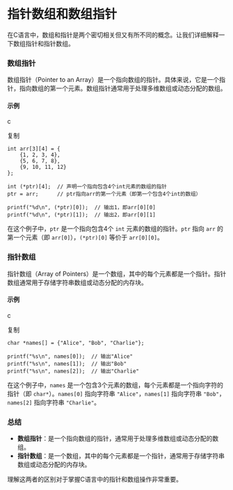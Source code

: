 # 指针数组和数组指针
在C语言中，数组和指针是两个密切相关但又有所不同的概念。让我们详细解释一下数组指针和指针数组。

### 数组指针

数组指针（Pointer to an Array）是一个指向数组的指针。具体来说，它是一个指针，指向数组的第一个元素。数组指针通常用于处理多维数组或动态分配的数组。

#### 示例

c

复制

```
int arr[3][4] = {
    {1, 2, 3, 4},
    {5, 6, 7, 8},
    {9, 10, 11, 12}
};

int (*ptr)[4];  // 声明一个指向包含4个int元素的数组的指针
ptr = arr;      // ptr指向arr的第一个元素（即第一个包含4个int的数组）

printf("%d\n", (*ptr)[0]);  // 输出1，即arr[0][0]
printf("%d\n", (*ptr)[1]);  // 输出2，即arr[0][1]
```

在这个例子中，`ptr` 是一个指向包含4个 `int` 元素的数组的指针。`ptr` 指向 `arr` 的第一个元素（即 `arr[0]`），`(*ptr)[0]` 等价于 `arr[0][0]`。

### 指针数组

指针数组（Array of Pointers）是一个数组，其中的每个元素都是一个指针。指针数组通常用于存储字符串数组或动态分配的内存块。

#### 示例

c

复制

```
char *names[] = {"Alice", "Bob", "Charlie"};

printf("%s\n", names[0]);  // 输出"Alice"
printf("%s\n", names[1]);  // 输出"Bob"
printf("%s\n", names[2]);  // 输出"Charlie"
```

在这个例子中，`names` 是一个包含3个元素的数组，每个元素都是一个指向字符的指针（即 `char*`）。`names[0]` 指向字符串 `"Alice"`，`names[1]` 指向字符串 `"Bob"`，`names[2]` 指向字符串 `"Charlie"`。

### 总结

- **数组指针**：是一个指向数组的指针，通常用于处理多维数组或动态分配的数组。
- **指针数组**：是一个数组，其中的每个元素都是一个指针，通常用于存储字符串数组或动态分配的内存块。

理解这两者的区别对于掌握C语言中的指针和数组操作非常重要。